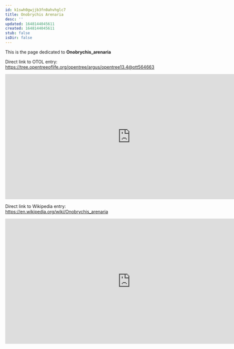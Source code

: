 ```yaml
---
id: k1swh0gwjjb3fn0ahvhglc7
title: Onobrychis Arenaria
desc: ''
updated: 1648144045611
created: 1648144045611
stub: false
isDir: false
---
```

This is the page dedicated to **Onobrychis_arenaria**


Direct link to OTOL entry: https://tree.opentreeoflife.org/opentree/argus/opentree13.4@ott564663



<html>
    <body>
    <iframe src="https://tree.opentreeoflife.org/opentree/argus/opentree13.4@ott564663"
    width="800" height="400" frameborder="0" allowfullscreen> </iframe>
    </body>
</html>
    


Direct link to Wikipedia entry: https://en.wikipedia.org/wiki/Onobrychis_arenaria



<html>
    <body>
    <iframe src="https://en.wikipedia.org/wiki/Onobrychis_arenaria"
    width="800" height="400" frameborder="0" allowfullscreen> </iframe>
    </body>
</html>
    
